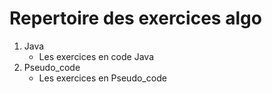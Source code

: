 # Repertoire des exercices algo

1. Java
    * Les exercices en code Java
2. Pseudo_code
    * Les exercices en Pseudo_code
    